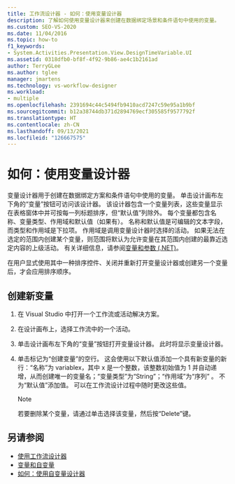 ```yaml
---
title: 工作流设计器 - 如何：使用变量设计器
description: 了解如何使用变量设计器来创建在数据绑定场景和条件语句中使用的变量。
ms.custom: SEO-VS-2020
ms.date: 11/04/2016
ms.topic: how-to
f1_keywords:
- System.Activities.Presentation.View.DesignTimeVariable.UI
ms.assetid: 0318dfb0-bf8f-4f92-9b86-ae4c1b2161ad
author: TerryGLee
ms.author: tglee
manager: jmartens
ms.technology: vs-workflow-designer
ms.workload:
- multiple
ms.openlocfilehash: 2391694c44c5494fb9410acd7247c59e95a1b9bf
ms.sourcegitcommit: b12a38744db371d2894769ecf305585f9577792f
ms.translationtype: HT
ms.contentlocale: zh-CN
ms.lasthandoff: 09/13/2021
ms.locfileid: "126667575"
---
```

# <a name="how-to-use-the-variable-designer"></a>如何：使用变量设计器

变量设计器用于创建在数据绑定方案和条件语句中使用的变量。 单击设计画布左下角的“变量”按钮可访问该设计器。 该设计器包含一个变量列表，这些变量显示在表格窗体中并可按每一列标题排序，但“默认值”列除外。 每个变量都包含名称、变量类型、作用域和默认值（如果有）。 名称和默认值是可编辑的文本字段，而类型和作用域是下拉项。 作用域是调用变量设计器时选择的活动。 如果无法在选定的范围内创建某个变量，则范围将默认为允许变量在其范围内创建的最靠近选定内容的上级活动。 有关详细信息，请参阅[变量和参数 (.NET)](/dotnet/framework/windows-workflow-foundation/variables-and-arguments)。

 在用户显式使用其中一种排序控件、关闭并重新打开变量设计器或创建另一个变量后，才会应用排序顺序。

## <a name="to-create-a-new-variable"></a>创建新变量

1. 在 Visual Studio 中打开一个工作流或活动解决方案。

2. 在设计画布上，选择工作流中的一个活动。

3. 单击设计画布左下角的“变量”按钮打开变量设计器。 此时将显示变量设计器。

4. 单击标记为“创建变量”的空行。 这会使用以下默认值添加一个具有新变量的新行：“名称”为 variablex，其中 x 是一个整数，该整数初始值为 1 并自动递增，从而创建唯一的变量名；“变量类型”为“String”；“作用域”为“序列”    。 不为“默认值”添加值。 可以在工作流设计过程中随时更改这些值。

    > [!NOTE]
    > 若要删除某个变量，请通过单击选择该变量，然后按“Delete”键。

## <a name="see-also"></a>另请参阅

- [使用工作流设计器](developing-applications-with-the-workflow-designer.md)
- [变量和自变量](/dotnet/framework/windows-workflow-foundation/variables-and-arguments)
- [如何：使用自变量设计器](../workflow-designer/how-to-use-the-argument-designer.md)
